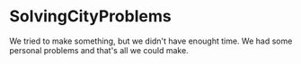 # SolvingCityProblems

We tried to make something, but we didn't have enought time. We had some personal problems and that's all we could make.